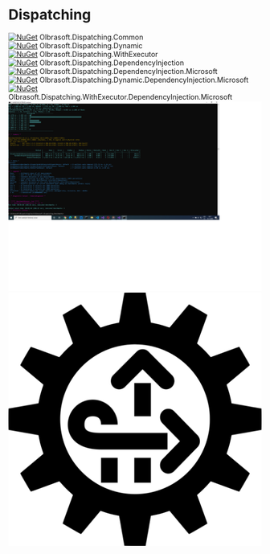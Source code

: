 # Dispatching

[![NuGet](https://img.shields.io/nuget/vpre/Olbrasoft.Dispatching.Common.svg)](https://www.nuget.org/packages/Olbrasoft.Dispatching.Common/) Olbrasoft.Dispatching.Common  
[![NuGet](https://img.shields.io/nuget/vpre/Olbrasoft.Dispatching.Dynamic.svg)](https://www.nuget.org/packages/Olbrasoft.Dispatching.Dynamic/) Olbrasoft.Dispatching.Dynamic  
[![NuGet](https://img.shields.io/nuget/vpre/Olbrasoft.Dispatching.WithExecutor.svg)](https://www.nuget.org/packages/Olbrasoft.Dispatching.WithExecutor/) Olbrasoft.Dispatching.WithExecutor  
[![NuGet](https://img.shields.io/nuget/vpre/Olbrasoft.Dispatching.DependencyInjection.svg)](https://www.nuget.org/packages/Olbrasoft.Dispatching.DependencyInjection/) Olbrasoft.Dispatching.DependencyInjection  
[![NuGet](https://img.shields.io/nuget/vpre/Olbrasoft.Dispatching.DependencyInjection.Microsoft.svg)](https://www.nuget.org/packages/Olbrasoft.Dispatching.DependencyInjection.Microsoft/) Olbrasoft.Dispatching.DependencyInjection.Microsoft  
[![NuGet](https://img.shields.io/nuget/vpre/Olbrasoft.Dispatching.Dynamic.DependencyInjection.Microsoft.svg)](https://www.nuget.org/packages/Olbrasoft.Dispatching.Dynamic.DependencyInjection.Microsoft/) Olbrasoft.Dispatching.Dynamic.DependencyInjection.Microsoft  
[![NuGet](https://img.shields.io/nuget/vpre/Olbrasoft.Dispatching.WithExecutor.DependencyInjection.Microsoft.svg)](https://www.nuget.org/packages/Olbrasoft.Dispatching.WithExecutor.DependencyInjection.Microsoft/) Olbrasoft.Dispatching.WithExecutor.DependencyInjection.Microsoft  
![Olbrasoft Dispatching Benchmark](./benchmark.png)
![Olbrasoft Dispatching](./olbrasoft-dispatching.png)
